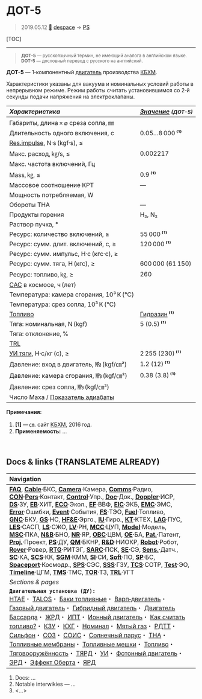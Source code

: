 # ДОТ-5
> 2019.05.12 [🚀](../index/index.md) [despace](index.md) → [PS](ps.md)

[TOC]

---

> <small>**ДОТ-5** — русскоязычный термин, не имеющий аналога в английском языке. **DOT-5** — дословный перевод с русского на английский.</small>

**ДОТ-5** — 1‑компонентный [двигатель](ps.md) производства [КБХМ](zz_kbhm.md).

Характеристики указаны для вакуума и номинальных условий работы в непрерывном режиме. Режим работы считать установившимся со 2‑й секунды подачи напряжения на электроклапаны.

|*Характеристика*|*[Значение](si.md) <small>(ДОТ-5)</small>*|
|:--|:--|
|Габариты, длина × ⌀ среза сопла, ㎜| |
|Длительность одного включения, с|0.05…8 000 **⁽¹⁾**|
|[Res.impulse](ing.md), N·s (kgf·s), ≤| |
|Макс. расход, ㎏/s, ≤|0.002217|
|Макс. частота включений, Гц| |
|Mass, ㎏, ≤|0.9 **⁽¹⁾**|
|Массовое соотношение КРТ|—|
|Мощность потребляемая, W| |
|Обороты ТНА|—|
|Продукты горения|H₂, N₂|
|Раствор пучка, °| |
|Ресурс: количество включений, ≥|55 000 **⁽¹⁾**|
|Ресурс: сумм. длит. включений, c, ≥|120 000 **⁽¹⁾**|
|Ресурс: сумм. импульс, Н·с (кгс·с), ≥| |
|Ресурс: сумм. тяга, Н (кгс), ≥|600 000 (61 150)|
|Ресурс: топливо, ㎏, ≥|260|
|[САС](lifetime.md) в космосе, ч (лет)| |
|Температура: камера сгорания, 10³ К (℃)| |
|Температура: срез сопла, 10³ К (℃)| |
|[Топливо](fuel.md)|[Гидразин](гидразин.md) **⁽¹⁾**|
|Тяга: номинальная, N (kgf)|5 (0.5) **⁽¹⁾**|
|Тяга: отклонение, %| |
|[TRL](trl.md)| |
|[УИ тяги](isp.md), Н·с/кг (с), ≥|2 255 (230) **⁽¹⁾**|
|Давление: вход в двигатель, ㎫ (kgf/㎝²)|1.2 (12) **⁽¹⁾**|
|Давление: камера сгорания, ㎫ (kgf/㎝²)|0.38 (3.8) **⁽¹⁾**|
|Давление: срез сопла, ㎫ (kgf/㎝²)| |
|Число Маха / [Показатель адиабаты](heat_cr.md)| |

**Примечания:**

   1. **[1]** — ㎝. сайт [КБХМ](zz_kbhm.md), 2016 год.
   1. **Применяемость:** …



<p style="page-break-after:always"> </p>

## Docs & links (TRANSLATEME ALREADY)
|Navigation|
|:--|
|**[FAQ](faq.md)**, **[Cable](cable.md)**·БКС, **[Camera](cam.md)**·Камера, **[Comms](comms.md)**·Радио, **[CON](contact.md)·[Pers](person.md)**·Контакт, **[Control](control.md)**·Упр., **[Doc](doc.md)**·Док., **[Doppler](doppler.md)**·ИСР, **[DS](ds.md)**·ЗУ, **[EB](eb.md)**·ХИТ, **[ECO](ecology.md)**·Экол., **[EF](ef.md)**·ВВФ, **[ElC](elc.md)**·ЭКБ, **[EMC](emc.md)**·ЭМС, **[Error](error.md)**·Ошибки, **[Event](event.md)**·События, **[FS](fs.md)**·ТЭО, **[Fuel](fuel.md)**·Топливо, **[GNC](gnc.md)**·БКУ, **[GS](scs.md)**·НС, **[HF&E](hfe.md)**·Эрго., **[IU](iu.md)**·Гиро., **[KT](kt.md)**·КТЕХ, **[LAG](lag.md)**·ПУC, **[LES](les.md)**·САСП, **[LS](ls.md)**·СЖО, **[LV](lv.md)**·РН, **[MCC](mcc.md)**·ЦУП, **[Model](model.md)**·Модель, **[MSC](sc.md)**·ПКА, **[N&B](nnb.md)**·БНО, **[NR](nr.md)**·ЯР, **[OBC](obc.md)**·ЦВМ, **[OE](oe.md)**·БА, **[Pat.](патент.md)**·Патент, **[Proj.](project.md)**·Проект, **[PS](ps.md)**·ДУ, **[QM](qm.md)**·БКНР, **[R&D](rnd.md)**·НИОКР, **[Robot](robotics.md)**·Робот, **[Rover](rover.md)**·Ровер, **[RTG](rtg.md)**·РИТЭГ, **[SARC](sarc.md)**·ПСК, **[SE](se.md)**·СЭ, **[Sens.](sensor.md)**·Датч., **[SC](sc.md)**·КА, **[SCS](scs.md)**·КК, **[SGM](sgm.md)**·КММ, **[SI](si.md)**·СИ, **[Soft](soft.md)**·ПО, **[SP](sp.md)**·БС, **[Spaceport](spaceport.md)**·Космодр., **[SPS](sps.md)**·СЭС, **[SSS](sss.md)**·ГЗУ, **[TCS](tcs.md)**·СОТР, **[Test](test.md)**·ЭО, **[Timeline](timeline.md)**·ЦГМ, **[TMS](tms.md)**·ТМС, **[TOR](tor.md)**·ТЗ, **[TRL](trl.md)**·УГТ|
|*Sections & pages*|
|**`Двигательная установка (ДУ):`**<br> [HTAE](htae.md)・ [TALOS](talos.md)・ [Баки топливные](fuel_tank.md)・ [Варп‑двигатель](warp_drive.md)・ [Газовый двигатель](cgt.md)・ [Гибридный двигатель](гбрд.md)・ [Двигатель Бассарда](bussard_ramjet.md)・ [ЖРД](lpr.md)・ [ИПТ](ing.md)・ [Ионный двигатель](иод.md)・ [Как считать топливо?](si.md)・ [КЗУ](cinu.md)・ [КХГ](cgs.md)・ [Номинал](nominal.md)・ [Мятый газ](exhsteam.md)・ [РДТТ](spr.md)・ [Сильфон](сильфон.md)・ [СОЗ](соз.md)・ [СОИС](соис.md)・ [Солнечный парус](солнечный_парус.md)・ [ТНА](turbopump.md)・ [Топливные мембраны](топливные_мембраны.md)・ [Топливные мешки](топливные_мешки.md)・ [Топливо](fuel.md)・ [Тяговооружённость](ttwr.md)・ [ТЯРД](тярд.md)・ [УИ](isp.md)・ [Фотонный двигатель](фотонный_двигатель.md)・ [ЭРД](epsp.md)・ [Эффект Оберта](oberth_eff.md)・ [ЯРД](ntr.md)|

   1. Docs: …
   1. Notable interwikies — …
   1. <…>
